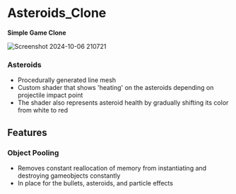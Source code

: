 # Asteroids_Clone
**Simple Game Clone**

![Screenshot 2024-10-06 210721](https://github.com/user-attachments/assets/ad6b4122-36d1-4e00-8c50-41c78a0e8b28)

### Asteroids
- Procedurally generated line mesh
- Custom shader that shows 'heating' on the asteroids depending on projectile impact point
- The shader also represents asteroid health by gradually shifting its color from white to red

## Features
### Object Pooling 
- Removes constant reallocation of memory from instantiating and destroying gameobjects constantly
- In place for the bullets, asteroids, and particle effects


 
